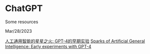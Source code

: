 # ChatGPT
Some resources

Mar/28/2023

[人工通用智能的星星之火: GPT-4的早期实验](./resources/essays/chineseversion.pdf)
[Sparks of Artificial General Intelligence: Early experiments with GPT-4](./resources/essays/sparks-of-artificial-general-intelligence-early-experiments-with-gpt4.pdf)
